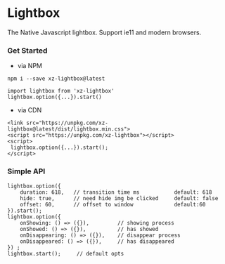 # Lightbox

The Native Javascript lightbox.
Support ie11 and modern browsers.

### Get Started

* via NPM
```
npm i --save xz-lightbox@latest

import lightbox from 'xz-lightbox'
lightbox.option({...}).start()
```

* via CDN

```
<link src="https://unpkg.com/xz-lightbox@latest/dist/lightbox.min.css">
<script src="https://unpkg.com/xz-lightbox"></script>
<script>
 lightbox.option({...}).start();
</script>
 ```

### Simple API

```
lightbox.option({
    duration: 618,   // transition time ms           default: 618
    hide: true,      // need hide img be clicked     default: false
    offset: 60,      // offset to window             default:60
}).start();
lightbox.option({
	onShowing: () => ({}),         // showing process
	onShowed: () => ({}),          // has showed
	onDisappearing: () => ({}),    // disappear process
	onDisappeared: () => ({}),     // has disappeared
}) ;
lightbox.start();     // default opts
```